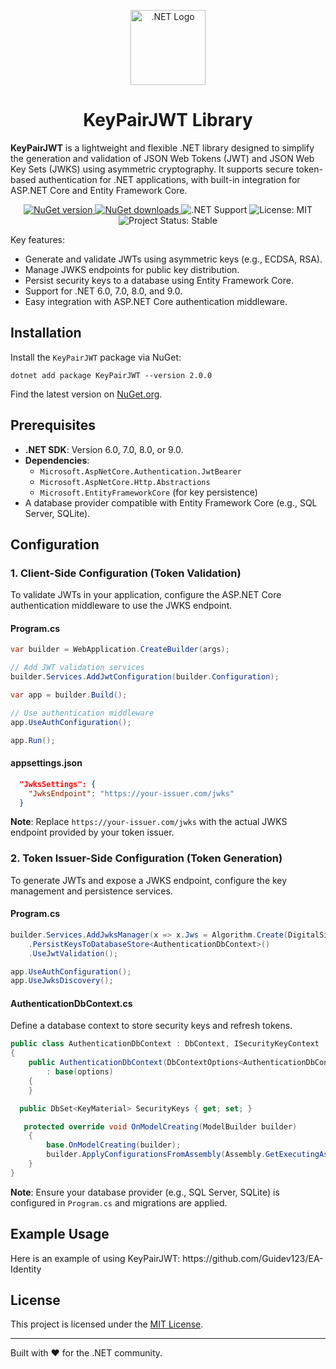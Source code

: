 <body>
<p align="center">
  <a href="https://dotnet.microsoft.com/" target="_blank">
    <img src="https://upload.wikimedia.org/wikipedia/commons/e/ee/.NET_Core_Logo.svg" width="120" alt=".NET Logo" />
  </a>
</p>

<h1 align="center">KeyPairJWT Library</h1>

  <strong>KeyPairJWT</strong> is a lightweight and flexible .NET library designed to simplify the generation and validation of JSON Web Tokens (JWT) and JSON Web Key Sets (JWKS) using asymmetric cryptography. It supports secure token-based authentication for .NET applications, with built-in integration for ASP.NET Core and Entity Framework Core.

<p align="center">
        <a href="https://www.nuget.org/packages/KeyPairJWT">
            <img class="badge" src="https://img.shields.io/nuget/v/KeyPairJWT?color=purple&label=NuGet" alt="NuGet version" />
        </a>
        <a href="https://www.nuget.org/packages/KeyPairJWT">
            <img class="badge" src="https://img.shields.io/nuget/dt/KeyPairJWT?color=blue" alt="NuGet downloads" />
        </a>
        <img class="badge" src="https://img.shields.io/badge/.NET-6.0%20|%207.0%20|%208.0%20|%209.0-blueviolet" alt=".NET Support" />
        <img class="badge" src="https://img.shields.io/badge/license-MIT-green.svg" alt="License: MIT" />
        <img class="badge" src="https://img.shields.io/badge/status-stable-brightgreen" alt="Project Status: Stable" />
</p>


  <p>Key features:</p>
    <ul>
        <li>Generate and validate JWTs using asymmetric keys (e.g., ECDSA, RSA).</li>
        <li>Manage JWKS endpoints for public key distribution.</li>
        <li>Persist security keys to a database using Entity Framework Core.</li>
        <li>Support for .NET 6.0, 7.0, 8.0, and 9.0.</li>
        <li>Easy integration with ASP.NET Core authentication middleware.</li>
    </ul>

   <h2>Installation</h2>
   <p>Install the <code>KeyPairJWT</code> package via NuGet:</p>
    <pre><code>dotnet add package KeyPairJWT --version 2.0.0</code></pre>
    <p>Find the latest version on <a href="https://www.nuget.org/packages/KeyPairJWT">NuGet.org</a>.</p>

   <h2>Prerequisites</h2>
    <ul>
        <li><strong>.NET SDK</strong>: Version 6.0, 7.0, 8.0, or 9.0.</li>
        <li><strong>Dependencies</strong>:
            <ul>
                <li><code>Microsoft.AspNetCore.Authentication.JwtBearer</code></li>
                <li><code>Microsoft.AspNetCore.Http.Abstractions</code></li>
                <li><code>Microsoft.EntityFrameworkCore</code> (for key persistence)</li>
            </ul>
        </li>
        <li>A database provider compatible with Entity Framework Core (e.g., SQL Server, SQLite).</li>
    </ul>

  <h2>Configuration</h2>

  <h3>1. Client-Side Configuration (Token Validation)</h3>
    <p>To validate JWTs in your application, configure the ASP.NET Core authentication middleware to use the JWKS endpoint.</p>
    
   <h4>Program.cs</h4>
   
```csharp
var builder = WebApplication.CreateBuilder(args);

// Add JWT validation services
builder.Services.AddJwtConfiguration(builder.Configuration);

var app = builder.Build();

// Use authentication middleware
app.UseAuthConfiguration();

app.Run();
```

  <h4>appsettings.json</h4>
  
```json
  "JwksSettings": {
    "JwksEndpoint": "https://your-issuer.com/jwks"
  }
```
      
<p><strong>Note</strong>: Replace <code>https://your-issuer.com/jwks</code> with the actual JWKS endpoint provided by your token issuer.</p>

   <h3>2. Token Issuer-Side Configuration (Token Generation)</h3>
    <p>To generate JWTs and expose a JWKS endpoint, configure the key management and persistence services.</p>

  <h4>Program.cs</h4>
  
```csharp
builder.Services.AddJwksManager(x => x.Jws = Algorithm.Create(DigitalSignaturesAlgorithm.EcdsaSha256))
    .PersistKeysToDatabaseStore<AuthenticationDbContext>()
    .UseJwtValidation();

app.UseAuthConfiguration();
app.UseJwksDiscovery();
```

<h4>AuthenticationDbContext.cs</h4>
    <p>Define a database context to store security keys and refresh tokens.</p>

```csharp
public class AuthenticationDbContext : DbContext, ISecurityKeyContext
{
    public AuthenticationDbContext(DbContextOptions<AuthenticationDbContext> options)
        : base(options)
    {
    }

  public DbSet<KeyMaterial> SecurityKeys { get; set; }

   protected override void OnModelCreating(ModelBuilder builder)
    {
        base.OnModelCreating(builder);
        builder.ApplyConfigurationsFromAssembly(Assembly.GetExecutingAssembly());
    }
}
```
 <p><strong>Note</strong>: Ensure your database provider (e.g., SQL Server, SQLite) is configured in <code>Program.cs</code> and migrations are applied.</p>

   <h2>Example Usage</h2>
    <p>Here is an example of using KeyPairJWT: https://github.com/Guidev123/EA-Identity</p>
    
  <h2>License</h2>
    <p>This project is licensed under the <a href="https://opensource.org/licenses/MIT">MIT License</a>.</p>

  <hr>
    <p class="center">Built with ❤️ for the .NET community.</p>
</body>
